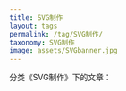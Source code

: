 ```yaml
---
title: SVG制作
layout: tags
permalink: /tag/SVG制作/
taxonomy: SVG制作
image: assets/SVGbanner.jpg
---
```


分类《SVG制作》下的文章：

